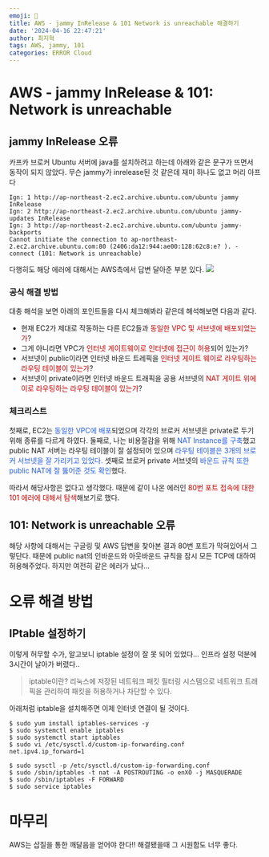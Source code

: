 ```yaml
---
emoji: 🧰
title: AWS - jammy InRelease & 101 Network is unreachable 해결하기
date: '2024-04-16 22:47:21'
author: 최지혁
tags: AWS, jammy, 101
categories: ERROR Cloud
---
```

# AWS - jammy InRelease & 101: Network is unreachable
## jammy InRelease 오류
카프카 브로커 Ubuntu 서버에 java를 설치하려고 하는데 아래와 같은 문구가 뜨면서 동작이 되지 않았다. 무슨 jammy가 inrelease된 것 같은데 재미 하나도 없고 머리 아프다
```
Ign: 1 http://ap-northeast-2.ec2.archive.ubuntu.com/ubuntu jammy InRelease
Ign: 2 http://ap-northeast-2.ec2.archive.ubuntu.com/ubuntu jammy-updates InRelease 
Ign: 3 http://ap-northeast-2.ec2.archive.ubuntu.com/ubuntu jammy-backports
Cannot initiate the connection to ap-northeast-2.ec2.archive.ubuntu.com:80 (2406:da12:944:ae00:128:62c8:e? ). - connect (101: Network is unreachable)
```
다행히도 해당 에러에 대해서는 AWS측에서 답변 달아준 부분 있다. 
![](https://i.imgur.com/wkAzaAh.png)

### 공식 해결 방법
대충 해석을 보면 아래의 포인트들을 다시 체크해봐라 같은데 해석해보면 다음과 같다.
- 현재 EC2가 제대로 작동하는 다른 EC2들과 <font color="#c00000">동일한 VPC 및 서브넷에 배포되었는가</font>?
- 그게 아니라면 VPC가 <font color="#c00000">인터넷 게이트웨이로 인터넷에 접근이 허용</font>되어 있는가?
- 서브넷이 public이라면 인터넷 바운드 트레픽을 <font color="#c00000">인터넷 게이트 웨이로 라우팅</font><font color="#c00000">하는</font> <font color="#c00000">라우팅 테이블이 있는가</font>?
- 서브넷이 private이라면 인터넷 바운드 트래픽을 공용 서브넷의 <font color="#c00000">NAT 게이트 위에이로 라우팅하는 라우팅 테이블이 있는가</font>?

### 체크리스트
첫째로, EC2는 <font color="#245bdb">동일한 VPC에 배포</font>되었으며 각각의 브로커 서브넷은 private로 두기 위해 종류를 다르게 하였다.
둘째로, 나는 비용절감을 위해<font color="#245bdb"> NAT Instance를 구축</font>했고 public NAT 서버는 라우팅 테이블이 잘 설정되어 있으며 <font color="#245bdb">라우팅 테이블은 3개의 브로커 서브넷을 잘 가리키고 있었다.</font>
셋째로 브로커 private 서브넷의 <font color="#245bdb">바운드 규칙 또한 public NAT에 잘 뚫어준 것도  확인</font>했다. 

따라서 해당사항은 없다고 생각했다. 때문에 같이 나온 에러인 <font color="#c00000">80번 포트 접속에 대한 101 에러에 대해서 탐색</font>해보기로 했다. 

## 101: Network is unreachable 오류
해당 사항에 대해서는 구글링 및 AWS 답변을 찾아본 결과 80번 포트가 막혀있어서 그렇단다. 때문에 public nat의 인바운드와 아웃바운드 규칙을 잠시 모든 TCP에 대하여 허용해주었다. 
 하지만 여전히 같은 에러가 났다...

# 오류 해결 방법
## IPtable 설정하기
이렇게 허무할 수가, 알고보니 iptable 설정이 잘 못 되어 있었다... 인프라 설정 덕분에 3시간이 날아가 버렸다..
>iptable이란?
> 리눅스에 저장된 네트워크 패킷 필터링 시스템으로 네트워크 트래픽을 관리하여 패킷을 허용하거나 차단할 수 있다. 

아래처럼 iptable을 설치해주면 이제 인터넷 연결이 될 것이다.
```shell
$ sudo yum install iptables-services -y
$ sudo systemctl enable iptables
$ sudo systemctl start iptables
$ sudo vi /etc/sysctl.d/custom-ip-forwarding.conf
net.ipv4.ip_forward=1

$ sudo sysctl -p /etc/sysctl.d/custom-ip-forwarding.conf
$ sudo /sbin/iptables -t nat -A POSTROUTING -o enXO -j MASQUERADE
$ sudo /sbin/iptables -F FORWARD
$ sudo service iptables
```
# 마무리 
AWS는 삽질을 통한 깨달음을 얻어야 한다!! 해결됐을때 그 시원함도 너무 좋다.
